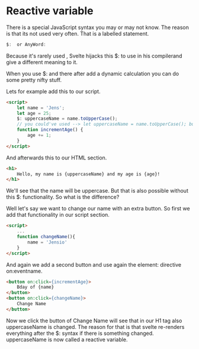 # Reactive variable

There is a special JavaScript syntax you may or may not know. The reason is that its not used very often. That is a labelled statement.

```js
$:  or AnyWord:
```

Because it's rarely used , Svelte hijacks this $: to use in his compilerand give a different meaning to it.

When you use $: and there after add a dynamic calculation you can do some pretty nifty stuff.

Lets for example add this to our script.

```html
<script>
    let name = 'Jens';
    let age = 25;
    $: uppercaseName = name.toUpperCase();
    // you could've used --> let uppercaseName = name.toUpperCase(); but svelte does this automaticlly
    function incrementAge() {
        age += 1;
    }
</script>

```

And afterwards this to our HTML section.

```html
<h1>
    Hello, my name is {uppercaseName} and my age is {age}!
</h1>
```

We'll see that the name will be uppercase. But that is also possible without this $: functionality. So what is the difference?

Well let's say we want to change our name with an extra button. So first we add that functionality in our script section. 

```html
<script>
    ...
    function changeName(){
        name = 'Jensio'
    }
</script>
```

And again we add a second button and use again the  element: directive on:eventname.

```html
<button on:click={incrementAge}>
    Bday of {name}
</button>
<button on:click={changeName}>
    Change Name
</button>
```

Now we click the button of Change Name will see that in our H1 tag also uppercaseName is changed. The reason for that is that svelte re-renders everything after the $: syntax if there is something changed. uppercaseName is now called a reactive variable.

